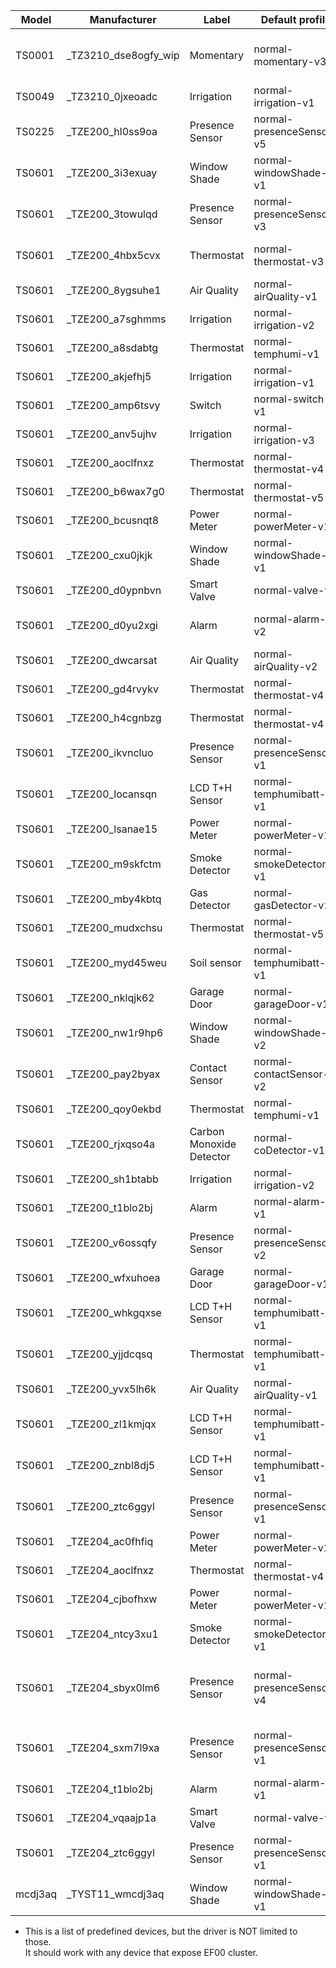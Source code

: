 | Model   | Manufacturer          | Label                    | Default profile          | Datapoints                                                 |
| ------- | --------------------- | ------------------------ | ------------------------ | ---------------------------------------------------------- |
| TS0001  | \_TZ3210_dse8ogfy_wip | Momentary                | normal-momentary-v3      |   1, 101, 102, 103, 104, 105, 106, 107                     |
| TS0049  | \_TZ3210_0jxeoadc     | Irrigation               | normal-irrigation-v1     | 101, 115, 111                                              |
| TS0225  | \_TZE200_hl0ss9oa     | Presence Sensor          | normal-presenceSensor-v5 |   1,  12,  20,  24, 102, 105                               |
| TS0601  | \_TZE200_3i3exuay     | Window Shade             | normal-windowShade-v1    |   1,   2                                                   |
| TS0601  | \_TZE200_3towulqd     | Presence Sensor          | normal-presenceSensor-v3 |   1,   4,   9,  10,  12                                    |
| TS0601  | \_TZE200_4hbx5cvx     | Thermostat               | normal-thermostat-v3     |   1,   2,  16,  24, 104, 101                               |
| TS0601  | \_TZE200_8ygsuhe1     | Air Quality              | normal-airQuality-v1     |   2,  18,  19,  21,  22                                    |
| TS0601  | \_TZE200_a7sghmms     | Irrigation               | normal-irrigation-v2     |   1,   2, 108, 104                                         |
| TS0601  | \_TZE200_a8sdabtg     | Thermostat               | normal-temphumi-v1       |   1,   2                                                   |
| TS0601  | \_TZE200_akjefhj5     | Irrigation               | normal-irrigation-v1     |   1,   7,  11                                              |
| TS0601  | \_TZE200_amp6tsvy     | Switch                   | normal-switch-v1         |   1                                                        |
| TS0601  | \_TZE200_anv5ujhv     | Irrigation               | normal-irrigation-v3     | 102, 108, 110                                              |
| TS0601  | \_TZE200_aoclfnxz     | Thermostat               | normal-thermostat-v4     |   1,  16,  24                                              |
| TS0601  | \_TZE200_b6wax7g0     | Thermostat               | normal-thermostat-v5     |   2,   3,   1,  14                                         |
| TS0601  | \_TZE200_bcusnqt8     | Power Meter              | normal-powerMeter-v1     |   6,   1                                                   |
| TS0601  | \_TZE200_cxu0jkjk     | Window Shade             | normal-windowShade-v1    |   1,   2,   3,   7                                         |
| TS0601  | \_TZE200_d0ypnbvn     | Smart Valve              | normal-valve-v1          |   1                                                        |
| TS0601  | \_TZE200_d0yu2xgi     | Alarm                    | normal-alarm-v2          | 104, 106, 105, 116, 102, 103                               |
| TS0601  | \_TZE200_dwcarsat     | Air Quality              | normal-airQuality-v2     |   2,  18,  19,  20,  21,  22                               |
| TS0601  | \_TZE200_gd4rvykv     | Thermostat               | normal-thermostat-v4     | 101, 103, 102                                              |
| TS0601  | \_TZE200_h4cgnbzg     | Thermostat               | normal-thermostat-v4     | 101, 103, 102                                              |
| TS0601  | \_TZE200_ikvncluo     | Presence Sensor          | normal-presenceSensor-v1 |   1,   2,   3,   4, 101, 102, 104                          |
| TS0601  | \_TZE200_locansqn     | LCD T+H Sensor           | normal-temphumibatt-v1   |   1,   2,   4                                              |
| TS0601  | \_TZE200_lsanae15     | Power Meter              | normal-powerMeter-v1     |   6,   1                                                   |
| TS0601  | \_TZE200_m9skfctm     | Smoke Detector           | normal-smokeDetector-v1  |   1, 101,  15                                              |
| TS0601  | \_TZE200_mby4kbtq     | Gas Detector             | normal-gasDetector-v1    |   1,  13,  16                                              |
| TS0601  | \_TZE200_mudxchsu     | Thermostat               | normal-thermostat-v5     |  16,  24, 115,  35                                         |
| TS0601  | \_TZE200_myd45weu     | Soil sensor              | normal-temphumibatt-v1   |   5,   3,  15                                              |
| TS0601  | \_TZE200_nklqjk62     | Garage Door              | normal-garageDoor-v1     |   1,   3                                                   |
| TS0601  | \_TZE200_nw1r9hp6     | Window Shade             | normal-windowShade-v2    |   1,   2,  13                                              |
| TS0601  | \_TZE200_pay2byax     | Contact Sensor           | normal-contactSensor-v2  |   1, 101,   2                                              |
| TS0601  | \_TZE200_qoy0ekbd     | Thermostat               | normal-temphumi-v1       |   1,   2                                                   |
| TS0601  | \_TZE200_rjxqso4a     | Carbon Monoxide Detector | normal-coDetector-v1     |   1,   2,   9,  15,  16                                    |
| TS0601  | \_TZE200_sh1btabb     | Irrigation               | normal-irrigation-v2     |   1,   2, 108, 104                                         |
| TS0601  | \_TZE200_t1blo2bj     | Alarm                    | normal-alarm-v1          |  13,   5,  15,  21,   7                                    |
| TS0601  | \_TZE200_v6ossqfy     | Presence Sensor          | normal-presenceSensor-v2 |   1                                                        |
| TS0601  | \_TZE200_wfxuhoea     | Garage Door              | normal-garageDoor-v1     |   1,   3                                                   |
| TS0601  | \_TZE200_whkgqxse     | LCD T+H Sensor           | normal-temphumibatt-v1   |   1,   2,   4                                              |
| TS0601  | \_TZE200_yjjdcqsq     | Thermostat               | normal-temphumibatt-v1   |   1,   2,   3                                              |
| TS0601  | \_TZE200_yvx5lh6k     | Air Quality              | normal-airQuality-v1     |   2,  18,  19,  21,  22                                    |
| TS0601  | \_TZE200_zl1kmjqx     | LCD T+H Sensor           | normal-temphumibatt-v1   |   1,   2,   4                                              |
| TS0601  | \_TZE200_znbl8dj5     | LCD T+H Sensor           | normal-temphumibatt-v1   |   1,   2,   4                                              |
| TS0601  | \_TZE200_ztc6ggyl     | Presence Sensor          | normal-presenceSensor-v1 |   1,   2,   3,   4, 101, 102, 104                          |
| TS0601  | \_TZE204_ac0fhfiq     | Power Meter              | normal-powerMeter-v1     |   6,   1                                                   |
| TS0601  | \_TZE204_aoclfnxz     | Thermostat               | normal-thermostat-v4     |   1,  16,  24                                              |
| TS0601  | \_TZE204_cjbofhxw     | Power Meter              | normal-powerMeter-v1     |  18,  19,  20, 101                                         |
| TS0601  | \_TZE204_ntcy3xu1     | Smoke Detector           | normal-smokeDetector-v1  |   1, 101,  14                                              |
| TS0601  | \_TZE204_sbyx0lm6     | Presence Sensor          | normal-presenceSensor-v4 |   1,   2,   3,   4, 101, 102, 104, 107, 108, 109, 111, 115 |
| TS0601  | \_TZE204_sxm7l9xa     | Presence Sensor          | normal-presenceSensor-v1 | 105, 106, 108, 107, 111, 110, 104                          |
| TS0601  | \_TZE204_t1blo2bj     | Alarm                    | normal-alarm-v1          |  13,   5,  15,  21,   7                                    |
| TS0601  | \_TZE204_vqaajp1a     | Smart Valve              | normal-valve-v2          |   1,  20,  21,  22,  23                                    |
| TS0601  | \_TZE204_ztc6ggyl     | Presence Sensor          | normal-presenceSensor-v1 |   1,   2,   3,   4, 101, 102, 104                          |
| mcdj3aq | \_TYST11_wmcdj3aq     | Window Shade             | normal-windowShade-v1    |   1,   2,   3,   7                                         |

- This is a list of predefined devices, but the driver is NOT limited to those.<br />It should work with any device that expose EF00 cluster.

